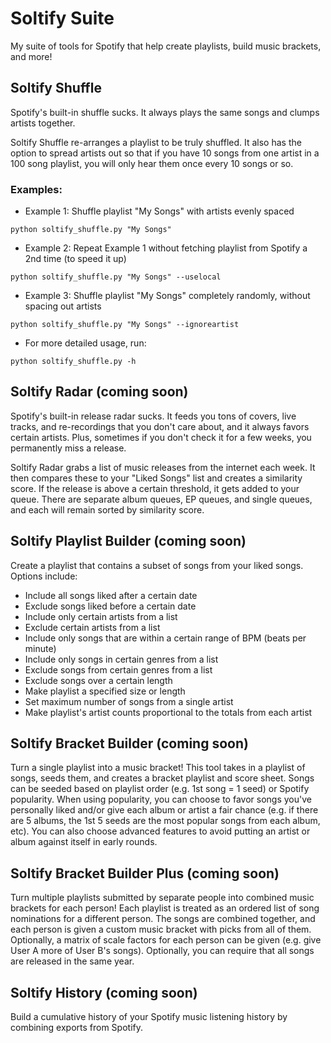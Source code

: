 # Soltify Suite
My suite of tools for Spotify that help create playlists, build music brackets, and more!

## Soltify Shuffle

Spotify's built-in shuffle sucks. It always plays the same songs and clumps artists together.

Soltify Shuffle re-arranges a playlist to be truly shuffled. It also has the option to spread
artists out so that if you have 10 songs from one artist in a 100 song playlist, you will only
hear them once every 10 songs or so.

### Examples:

* Example 1: Shuffle playlist "My Songs" with artists evenly spaced

`python soltify_shuffle.py "My Songs"`

* Example 2: Repeat Example 1 without fetching playlist from Spotify a 2nd time (to speed it up)

`python soltify_shuffle.py "My Songs" --uselocal`

* Example 3: Shuffle playlist "My Songs" completely randomly, without spacing out artists

`python soltify_shuffle.py "My Songs" --ignoreartist`

* For more detailed usage, run:

`python soltify_shuffle.py -h`

## Soltify Radar (coming soon)

Spotify's built-in release radar sucks. It feeds you tons of covers, live tracks, and re-recordings
that you don't care about, and it always favors certain artists. Plus, sometimes if you don't check
it for a few weeks, you permanently miss a release.

Soltify Radar grabs a list of music releases from the internet each week. It then compares these
to your "Liked Songs" list and creates a similarity score. If the release is above a certain
threshold, it gets added to your queue. There are separate album queues, EP queues, and single
queues, and each will remain sorted by similarity score.

## Soltify Playlist Builder (coming soon)

Create a playlist that contains a subset of songs from your liked songs.  Options include:

* Include all songs liked after a certain date
* Exclude songs liked before a certain date
* Include only certain artists from a list
* Exclude certain artists from a list
* Include only songs that are within a certain range of BPM (beats per minute)
* Include only songs in certain genres from a list
* Exclude songs from certain genres from a list
* Exclude songs over a certain length
* Make playlist a specified size or length
* Set maximum number of songs from a single artist
* Make playlist's artist counts proportional to the totals from each artist

## Soltify Bracket Builder (coming soon)

Turn a single playlist into a music bracket! This tool takes in a playlist of songs, seeds them, and creates
a bracket playlist and score sheet. Songs can be seeded based on playlist order (e.g. 1st song = 1 seed) or Spotify
popularity.  When using popularity, you can choose to favor songs you've personally liked and/or give each album
or artist a fair chance (e.g. if there are 5 albums, the 1st 5 seeds are the most popular songs from each album, etc).
You can also choose advanced features to avoid putting an artist or album against itself in early rounds.

## Soltify Bracket Builder Plus (coming soon)

Turn multiple playlists submitted by separate people into combined music brackets for each person! Each playlist is
treated as an ordered list of song nominations for a different person.  The songs are combined together, and each
person is given a custom music bracket with picks from all of them. Optionally, a matrix of scale factors for each
person can be given (e.g. give User A more of User B's songs).  Optionally, you can require that all songs are released
in the same year.

## Soltify History (coming soon)

Build a cumulative history of your Spotify music listening history by combining exports from Spotify.
